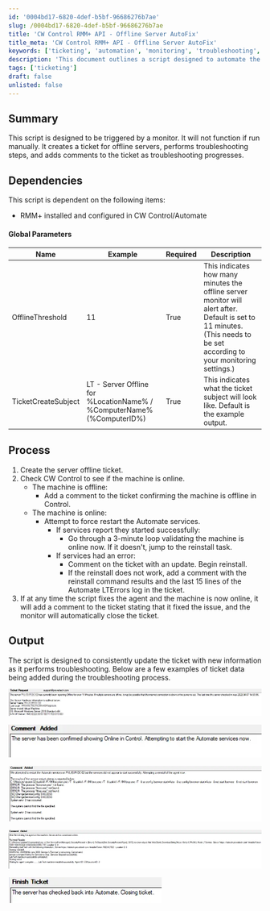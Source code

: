 ```yaml
---
id: '0004bd17-6820-4def-b5bf-96686276b7ae'
slug: /0004bd17-6820-4def-b5bf-96686276b7ae
title: 'CW Control RMM+ API - Offline Server AutoFix'
title_meta: 'CW Control RMM+ API - Offline Server AutoFix'
keywords: ['ticketing', 'automation', 'monitoring', 'troubleshooting', 'offline']
description: 'This document outlines a script designed to automate the ticketing process for offline servers. It triggers based on a monitor, creates a ticket, performs troubleshooting steps, and updates the ticket with comments as actions are taken. The script ensures consistent communication on the status of the offline server and attempts to resolve issues automatically.'
tags: ['ticketing']
draft: false
unlisted: false
---
```


## Summary

This script is designed to be triggered by a monitor. It will not function if run manually. It creates a ticket for offline servers, performs troubleshooting steps, and adds comments to the ticket as troubleshooting progresses.

## Dependencies

This script is dependent on the following items:

- RMM+ installed and configured in CW Control/Automate

#### Global Parameters

| Name                  | Example                                                                 | Required | Description                                                                                                                                           |
|-----------------------|-------------------------------------------------------------------------|----------|-------------------------------------------------------------------------------------------------------------------------------------------------------|
| OfflineThreshold      | 11                                                                      | True     | This indicates how many minutes the offline server monitor will alert after. Default is set to 11 minutes. (This needs to be set according to your monitoring settings.) |
| TicketCreateSubject   | LT - Server Offline for %LocationName% / %ComputerName% (%ComputerID%) | True     | This indicates what the ticket subject will look like. Default is the example output.                                                               |

## Process

1. Create the server offline ticket.
2. Check CW Control to see if the machine is online.
   - The machine is offline:
     - Add a comment to the ticket confirming the machine is offline in Control.
   - The machine is online:
     - Attempt to force restart the Automate services.
       - If services report they started successfully:
         - Go through a 3-minute loop validating the machine is online now. If it doesn't, jump to the reinstall task.
       - If services had an error:
         - Comment on the ticket with an update. Begin reinstall.
         - If the reinstall does not work, add a comment with the reinstall command results and the last 15 lines of the Automate LTErrors log in the ticket.
3. If at any time the script fixes the agent and the machine is now online, it will add a comment to the ticket stating that it fixed the issue, and the monitor will automatically close the ticket.

## Output

The script is designed to consistently update the ticket with new information as it performs troubleshooting. Below are a few examples of ticket data being added during the troubleshooting process.

![Image 1](../../../static/img/docs/0004bd17-6820-4def-b5bf-96686276b7ae/image_1.webp)

![Image 2](../../../static/img/docs/0004bd17-6820-4def-b5bf-96686276b7ae/image_2.webp)

![Image 3](../../../static/img/docs/0004bd17-6820-4def-b5bf-96686276b7ae/image_3.webp)

![Image 4](../../../static/img/docs/0004bd17-6820-4def-b5bf-96686276b7ae/image_4.webp)

![Image 5](../../../static/img/docs/0004bd17-6820-4def-b5bf-96686276b7ae/image_5.webp)